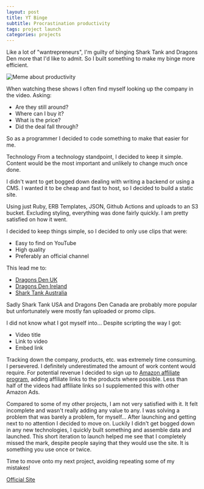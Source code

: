 ```yaml
---
layout: post
title: YT Binge
subtitle: Procrastination productivity
tags: project launch
categories: projects
---
```


Like a lot of "wantrepreneurs", I'm guilty of binging Shark Tank and Dragons Den more that I'd like to admit. So I built something to make my binge more efficient.

<p class="center">
    <img src="{{site.baseurl}}/images/2020-07-22-yt-binge/meme.jpg" alt="Meme about productivity" />
</p>

When watching these shows I often find myself looking up the company in the video. Asking:
- Are they still around?
- Where can I buy it?
- What is the price?
- Did the deal fall through?

So as a programmer I decided to code something to make that easier for me.

Technology
From a technology standpoint, I decided to keep it simple. Content would be the most important and unlikely to change much once done.

I didn't want to get bogged down dealing with writing a backend or using a CMS. I wanted it to be cheap and fast to host, so I decided to build a static site.

Using just Ruby, ERB Templates, JSON, Github Actions and uploads to an S3 bucket. Excluding styling, everything was done fairly quickly. I am pretty satisfied on how it went.

I decided to keep things simple, so I decided to only use clips that were:
- Easy to find on YouTube
- High quality
- Preferably an official channel

This lead me to:
- [Dragons Den UK](https://www.youtube.com/channel/UCDAzmE9V4Xw5CdLkn3pvO3A)
- [Dragons Den Ireland](https://www.youtube.com/channel/UCPRslaXBPZIamafLGCdSigg)
- [Shark Tank Australia](https://www.youtube.com/channel/UCmdI-Y9DGqIUzVXGZ-o1pOQ)

Sadly Shark Tank USA and Dragons Den Canada are probably more popular but unfortunately were mostly fan uploaded or promo clips.

I did not know what I got myself into... Despite scripting the way I got:
- Video title
- Link to video
- Embed link

Tracking down the company, products, etc. was extremely time consuming. I persevered. I definitely underestimated the amount of work content would require. For potential revenue I decided to sign up  to [Amazon affiliate program](https://affiliate-program.amazon.com/), adding affiliate links to the products where possible. Less than half of the videos had affiliate links so I supplemented this with other Amazon Ads.

Compared to some of my other projects, I am not very satisfied with it.  It felt incomplete and wasn't really adding any value to any. I was solving a problem that was barely a problem, for myself... After launching and getting next to no attention I decided to move on. Luckily I didn't get bogged down in any new technologies, I quickly built something and assemble data and launched. This short iteration to launch helped me see that I completely missed the mark, despite people saying that they would use the site. It is something you use once or twice.

Time to move onto my next project, avoiding repeating some of my mistakes!


[Official Site](https://ytbinge.watch/)